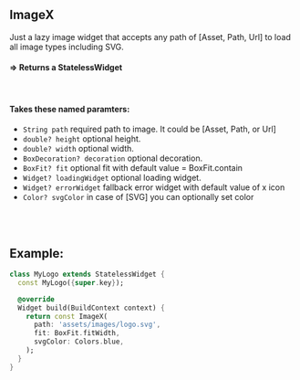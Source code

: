 ## ImageX

Just a lazy image widget that accepts any path of [Asset, Path, Url] to load all image types including SVG.

#### => Returns a StatelessWidget
<br>

#### Takes these named paramters:
- ```String path``` required path to image. It could be [Asset, Path, or Url]
- ```double? height``` optional height.
- ```double? width``` optional width.
- ```BoxDecoration? decoration``` optional decoration.
- ```BoxFit? fit``` optional fit with default value = BoxFit.contain
- ```Widget? loadingWidget``` optional loading widget.
- ```Widget? errorWidget``` fallback error widget with default value of x icon
- ```Color? svgColor``` in case of [SVG] you can optionally set color

<br><br>

## Example: 

```dart
class MyLogo extends StatelessWidget {
  const MyLogo({super.key});

  @override
  Widget build(BuildContext context) {
    return const ImageX(
      path: 'assets/images/logo.svg',
      fit: BoxFit.fitWidth,
      svgColor: Colors.blue,
    );
  }
}
```